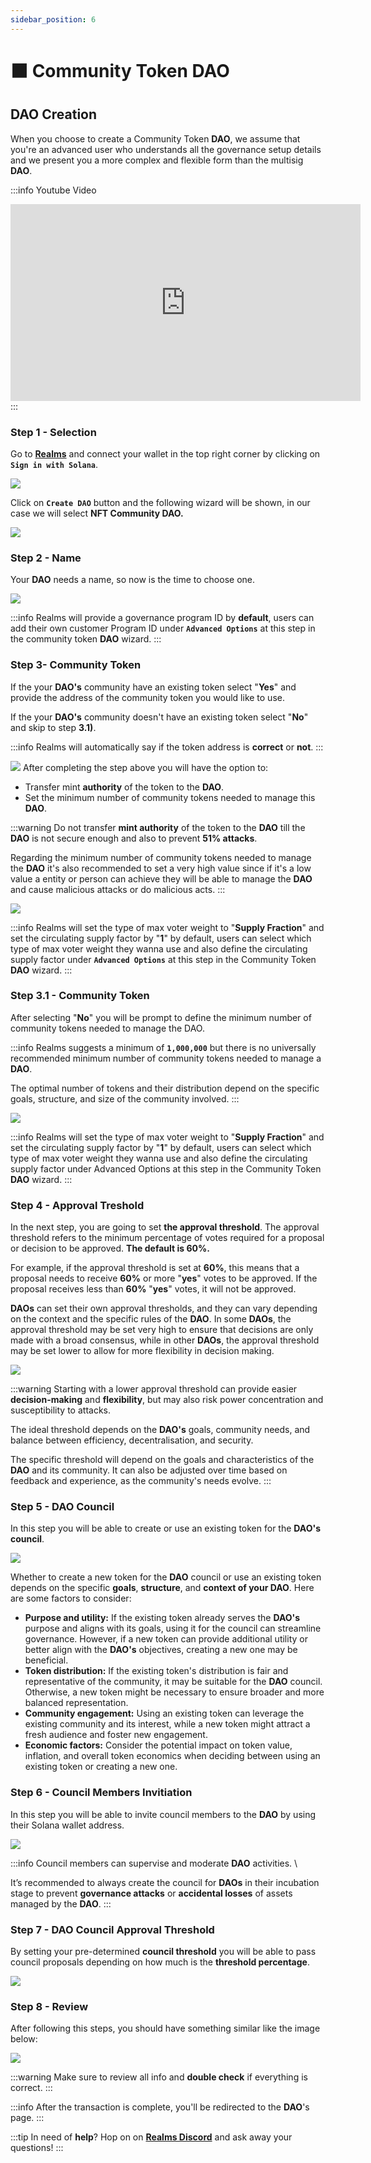 ```yaml
---
sidebar_position: 6
---
```


# ⬛ Community Token DAO

## DAO Creation
When you choose to create a Community Token **DAO**, we assume that you're an advanced user who understands all the governance setup details and we present you a more complex and flexible form than the multisig **DAO**.

:::info Youtube Video
<iframe width="560" height="315" src="https://www.youtube.com/embed/eIjuq2IAnck?si=eJf3iX0ovQTo3h2-" title="YouTube video player" frameborder="0" allow="accelerometer; autoplay; clipboard-write; encrypted-media; gyroscope; picture-in-picture; web-share" allowfullscreen></iframe>
:::

### Step 1 - Selection

Go to [**Realms**](https://app.realms.today/realms) and connect your wallet in the top right corner by clicking on **`Sign in with Solana`**.

![](https://paragraph.xyz/_next/image?url=https%3A%2F%2Fstorage.googleapis.com%2Fpapyrus_images%2Fec38b3e9dcca7e83e29bdb3a12570155.png&#x26;w=1080&#x26;q=75)

Click on **`Create DAO`** button and the following wizard will be shown, in our case we will select **NFT Community DAO.**

![](https://paragraph.xyz/_next/image?url=https%3A%2F%2Fstorage.googleapis.com%2Fpapyrus_images%2Ff5836444ff4cd9189107aa5ffda466b2.png&#x26;w=1080&#x26;q=75)

### Step 2 - Name

Your **DAO** needs a name, so now is the time to choose one.

![](https://paragraph.xyz/_next/image?url=https%3A%2F%2Fstorage.googleapis.com%2Fpapyrus_images%2Ff7b1ddd998d0b133523f9aa36102a8e7.png&#x26;w=1080&#x26;q=75)

:::info
Realms will provide a governance program ID by **default**, users can add their own customer Program ID under **`Advanced Options`** at this step in the community token **DAO** wizard.
:::

### Step 3- Community Token

If the your **DAO's** community have an existing token select "**Yes**" and provide the address of the community token you would like to use.&#x20;

If the your **DAO's** community doesn't have an existing token select "**No**" and skip to step **3.1)**.

:::info
Realms will automatically say if the token address is **correct** or **not**.
:::

![](https://paragraph.xyz/_next/image?url=https%3A%2F%2Fstorage.googleapis.com%2Fpapyrus_images%2F8e9a7149946bdb083b961b5cddf223fd.png&#x26;w=1080&#x26;q=75)
After completing the step above you will have the option to:

* Transfer mint **authority** of the token to the **DAO**.
* Set the minimum number of community tokens needed to manage this **DAO**.

:::warning
Do not transfer **mint authority** of the token to the **DAO** till the **DAO** is not secure enough and also to prevent **51% attacks**.

Regarding the minimum number of community tokens needed to manage the **DAO** it's also recommended to set a very high value since if it's a low value a entity or person can achieve they will be able to manage the **DAO** and cause malicious attacks or do malicious acts.
:::

![](https://paragraph.xyz/_next/image?url=https%3A%2F%2Fstorage.googleapis.com%2Fpapyrus_images%2F37ea50d3d5726ec9d21e28f455b220c2.png&#x26;w=1080&#x26;q=75)

:::info
Realms will set the type of max voter weight to "**Supply Fraction**" and set the circulating supply factor by "**1**" by default, users can select which type of max voter weight they wanna use and also define the circulating supply factor under **`Advanced Options`** at this step in the Community Token **DAO** wizard.
:::

### Step 3.1 - Community Token

After selecting "**No**" you will be prompt to define the minimum number of community tokens needed to manage the DAO.

:::info
Realms suggests a minimum of **`1,000,000`** but there is no universally recommended minimum number of community tokens needed to manage a **DAO**.&#x20;



The optimal number of tokens and their distribution depend on the specific goals, structure, and size of the community involved.
:::

![](https://paragraph.xyz/_next/image?url=https%3A%2F%2Fstorage.googleapis.com%2Fpapyrus_images%2Fc36f1a041f63441fbf8cac4ee61d29b0.png&#x26;w=1080&#x26;q=75)

:::info
Realms will set the type of max voter weight to "**Supply Fraction**" and set the circulating supply factor by "**1**" by default, users can select which type of max voter weight they wanna use and also define the circulating supply factor under Advanced Options at this step in the Community Token **DAO** wizard.
:::

### Step 4 - Approval Treshold

In the next step, you are going to set **the approval threshold**. The approval threshold refers to the minimum percentage of votes required for a proposal or decision to be approved. **The default is 60%.**

For example, if the approval threshold is set at **60%**, this means that a proposal needs to receive **60%** or more "**yes**" votes to be approved. If the proposal receives less than **60%** "**yes**" votes, it will not be approved.

**DAOs** can set their own approval thresholds, and they can vary depending on the context and the specific rules of the **DAO**. In some **DAOs**, the approval threshold may be set very high to ensure that decisions are only made with a broad consensus, while in other **DAOs**, the approval threshold may be set lower to allow for more flexibility in decision making.

![](https://paragraph.xyz/_next/image?url=https%3A%2F%2Fstorage.googleapis.com%2Fpapyrus_images%2F6ff4d2f1a3f9cef48ac40212a5a3a503.png&#x26;w=1080&#x26;q=75)

:::warning
Starting with a lower approval threshold can provide easier **decision-making** and **flexibility**, but may also risk power concentration and susceptibility to attacks.

The ideal threshold depends on the **DAO's** goals, community needs, and balance between efficiency, decentralisation, and security.

The specific threshold will depend on the goals and characteristics of the **DAO** and its community. It can also be adjusted over time based on feedback and experience, as the community's needs evolve.
:::

### Step 5 - DAO Council

In this step you will be able to create or use an existing token for the **DAO's council**.

![](https://paragraph.xyz/_next/image?url=https%3A%2F%2Fstorage.googleapis.com%2Fpapyrus_images%2F1b98b4d55767d32b0b1e3c11eef9d689.png&#x26;w=1080&#x26;q=75)

Whether to create a new token for the **DAO** council or use an existing token depends on the specific **goals**, **structure**, and **context of your DAO**. Here are some factors to consider:

* **Purpose and utility:** If the existing token already serves the **DAO's** purpose and aligns with its goals, using it for the council can streamline governance. However, if a new token can provide additional utility or better align with the **DAO's** objectives, creating a new one may be beneficial.
* **Token distribution:** If the existing token's distribution is fair and representative of the community, it may be suitable for the **DAO** council. Otherwise, a new token might be necessary to ensure broader and more balanced representation.
* **Community engagement:** Using an existing token can leverage the existing community and its interest, while a new token might attract a fresh audience and foster new engagement.
* **Economic factors:** Consider the potential impact on token value, inflation, and overall token economics when deciding between using an existing token or creating a new one.

### Step 6 - Council Members Invitiation

In this step you will be able to invite council members to the **DAO** by using their Solana wallet address.

![](https://paragraph.xyz/_next/image?url=https%3A%2F%2Fstorage.googleapis.com%2Fpapyrus_images%2Fe40bc9056c82766258f35cd8c660dcd7.png&#x26;w=1080&#x26;q=75)

:::info
Council members can supervise and moderate **DAO** activities. \

It’s recommended to always create the council for **DAOs** in their incubation stage to prevent **governance attacks** or **accidental losses** of assets managed by the **DAO**.
:::

### Step 7 - DAO Council Approval Threshold

By setting your pre-determined **council threshold** you will be able to pass council proposals depending on how much is the **threshold percentage**.

![](https://paragraph.xyz/_next/image?url=https%3A%2F%2Fstorage.googleapis.com%2Fpapyrus_images%2F9c51640e63b81e976d5196d9a045f869.png&#x26;w=1080&#x26;q=75)

### Step 8 - Review

After following this steps, you should have something similar like the image below:

![](https://paragraph.xyz/_next/image?url=https%3A%2F%2Fstorage.googleapis.com%2Fpapyrus_images%2F8f7eebc8afa4bbd431705c950b8ac32e.png&#x26;w=1080&#x26;q=75)

:::warning
Make sure to review all info and **double check** if everything is correct.
:::

:::info
After the transaction is complete, you'll be redirected to the **DAO**'s page.
:::

:::tip
In need of **help**? Hop on on [**Realms Discord**](https://discord.com/invite/VsPbrK2hJk) and ask away your questions!
:::